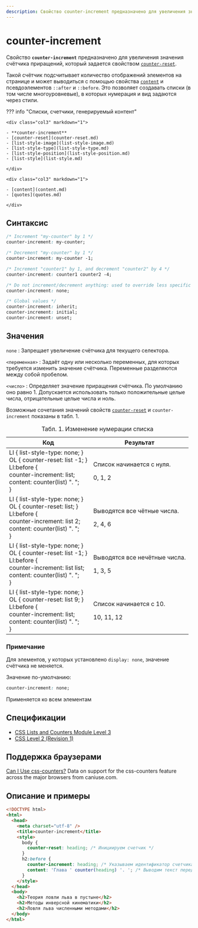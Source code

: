 ```yaml
---
description: Свойство counter-increment предназначено для увеличения значения счётчика приращений, который задается свойством counter-reset
---
```


# counter-increment

Свойство **`counter-increment`** предназначено для увеличения значения счётчика приращений, который задается свойством [`counter-reset`](counter-reset.md).

Такой счётчик подсчитывает количество отображений элементов на странице и может выводиться с помощью свойства [`content`](content.md) и псевдоэлементов `::after` и `::before`. Это позволяет создавать списки (в том числе многоуровневые), в которых нумерация и вид задаются через стили.

??? info "Списки, счетчики, генерируемый контент"

    <div class="col3" markdown="1">

    - **counter-increment**
    - [counter-reset](counter-reset.md)
    - [list-style-image](list-style-image.md)
    - [list-style-type](list-style-type.md)
    - [list-style-position](list-style-position.md)
    - [list-style](list-style.md)

    </div>

    <div class="col3" markdown="1">

    - [content](content.md)
    - [quotes](quotes.md)

    </div>

## Синтаксис

```css
/* Increment "my-counter" by 1 */
counter-increment: my-counter;

/* Decrement "my-counter" by 1 */
counter-increment: my-counter -1;

/* Increment "counter1" by 1, and decrement "counter2" by 4 */
counter-increment: counter1 counter2 -4;

/* Do not increment/decrement anything: used to override less specific rules */
counter-increment: none;

/* Global values */
counter-increment: inherit;
counter-increment: initial;
counter-increment: unset;
```

## Значения

`none`
: Запрещает увеличение счётчика для текущего селектора.

`<переменная>`
: Задаёт одну или несколько переменных, для которых требуется изменить значение счётчика. Переменные разделяются между собой пробелом.

`<число>`
: Определяет значение приращения счётчика. По умолчанию оно равно 1. Допускается использовать только положительные целые числа, отрицательные целые числа и ноль.

Возможные сочетания значений свойств [`counter-reset`](counter-reset.md) и `counter-increment` показаны в табл. 1.

<table>
<caption>Табл. 1. Изменение нумерации списка</caption>
<thead>
<tr><th>Код</th><th>Результат</th></tr>
</thead>
<tbody>
<tr><td>LI { list-style-type: none; }<br /> OL { counter-reset: <span class="select">list -1</span>; }<br /> LI:before {<br />counter-increment: <span class="select">list</span>;<br />content: counter(list) ". ";<br />}<br /></td><td><p>Список начинается с нуля.</p><p>0, 1, 2</p></td></tr>
<tr><td>LI { list-style-type: none; }<br /> OL { counter-reset: <span class="select">list</span>; }<br /> LI:before {<br />counter-increment: <span class="select">list 2</span>;<br />content: counter(list) ". ";<br />}</td><td><p>Выводятся все чётные числа.</p><p>2, 4, 6</p></td></tr>
<tr><td>LI { list-style-type: none; }<br /> OL { counter-reset: <span class="select">list -1</span>; }<br /> LI:before {<br />counter-increment: <span class="select">list list</span>;<br />content: counter(list) ". ";<br />}<br /></td><td><p>Выводятся все нечётные числа.</p><p>1, 3, 5</p></td></tr>
<tr><td>LI { list-style-type: none; }<br /> OL { counter-reset: <span class="select">list 9</span>; }<br /> LI:before {<br />counter-increment: <span class="select">list</span>;<br />content: counter(list) ". ";<br />}<br /></td><td><p>Список начинается с 10.</p><p>10, 11, 12</p></td></tr>
</tbody>
</table>

### Примечание

Для элементов, у которых установлено `display: none`, значение счётчика не меняется.

Значение по-умолчанию:

```css
counter-increment: none;
```

Применяется ко всем элементам

## Спецификации

- [CSS Lists and Counters Module Level 3](http://dev.w3.org/csswg/css3-lists/#counter-increment)
- [CSS Level 2 (Revision 1)](http://www.w3.org/TR/CSS2/generate.html#propdef-counter-increment)

## Поддержка браузерами

<p class="ciu_embed" data-feature="css-counters" data-periods="future_1,current,past_1,past_2">
  <a href="http://caniuse.com/#feat=css-counters">Can I Use css-counters?</a> Data on support for the css-counters feature across the major browsers from caniuse.com.
</p>

## Описание и примеры

```html
<!DOCTYPE html>
<html>
  <head>
    <meta charset="utf-8" />
    <title>counter-increment</title>
    <style>
      body {
        counter-reset: heading; /* Инициируем счетчик */
      }
      h2:before {
        counter-increment: heading; /* Указываем идентификатор счетчика */
        content: 'Глава ' counter(heading) '. '; /* Выводим текст перед содержимым тега <h2> */
      }
    </style>
  </head>
  <body>
    <h2>Теория ловли льва в пустыне</h2>
    <h2>Методы инверсной кинематики</h2>
    <h2>Ловля льва численными методами</h2>
  </body>
</html>
```
